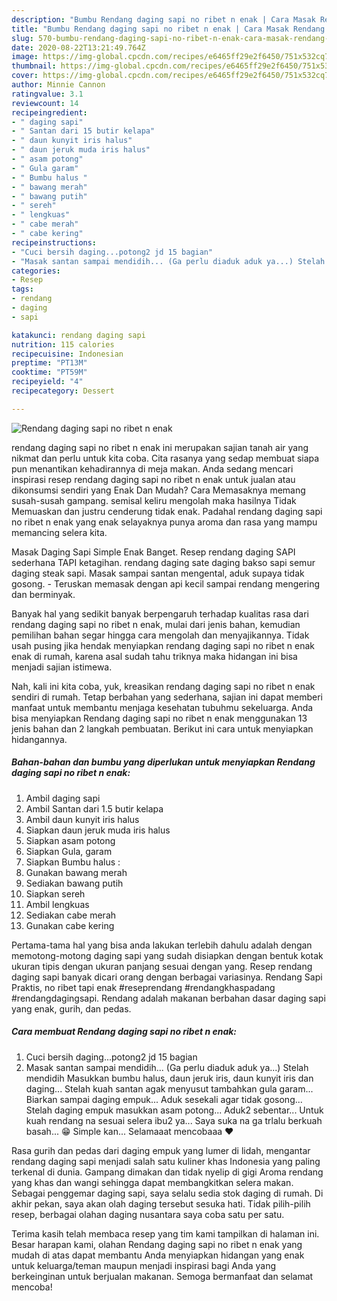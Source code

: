 ```yaml
---
description: "Bumbu Rendang daging sapi no ribet n enak | Cara Masak Rendang daging sapi no ribet n enak Yang Mudah Dan Praktis"
title: "Bumbu Rendang daging sapi no ribet n enak | Cara Masak Rendang daging sapi no ribet n enak Yang Mudah Dan Praktis"
slug: 570-bumbu-rendang-daging-sapi-no-ribet-n-enak-cara-masak-rendang-daging-sapi-no-ribet-n-enak-yang-mudah-dan-praktis
date: 2020-08-22T13:21:49.764Z
image: https://img-global.cpcdn.com/recipes/e6465ff29e2f6450/751x532cq70/rendang-daging-sapi-no-ribet-n-enak-foto-resep-utama.jpg
thumbnail: https://img-global.cpcdn.com/recipes/e6465ff29e2f6450/751x532cq70/rendang-daging-sapi-no-ribet-n-enak-foto-resep-utama.jpg
cover: https://img-global.cpcdn.com/recipes/e6465ff29e2f6450/751x532cq70/rendang-daging-sapi-no-ribet-n-enak-foto-resep-utama.jpg
author: Minnie Cannon
ratingvalue: 3.1
reviewcount: 14
recipeingredient:
- " daging sapi"
- " Santan dari 15 butir kelapa"
- " daun kunyit iris halus"
- " daun jeruk muda iris halus"
- " asam potong"
- " Gula garam"
- " Bumbu halus "
- " bawang merah"
- " bawang putih"
- " sereh"
- " lengkuas"
- " cabe merah"
- " cabe kering"
recipeinstructions:
- "Cuci bersih daging...potong2 jd 15 bagian"
- "Masak santan sampai mendidih... (Ga perlu diaduk aduk ya...) Stelah mendidih Masukkan bumbu halus, daun jeruk iris, daun kunyit iris dan daging... Stelah kuah santan agak menyusut tambahkan gula garam... Biarkan sampai daging empuk... Aduk sesekali agar tidak gosong... Stelah daging empuk masukkan asam potong... Aduk2 sebentar... Untuk kuah rendang na sesuai selera ibu2 ya... Saya suka na ga trlalu berkuah basah... 😁 Simple kan... Selamaaat mencobaaa ❤️"
categories:
- Resep
tags:
- rendang
- daging
- sapi

katakunci: rendang daging sapi 
nutrition: 115 calories
recipecuisine: Indonesian
preptime: "PT13M"
cooktime: "PT59M"
recipeyield: "4"
recipecategory: Dessert

---
```



![Rendang daging sapi no ribet n enak](https://img-global.cpcdn.com/recipes/e6465ff29e2f6450/751x532cq70/rendang-daging-sapi-no-ribet-n-enak-foto-resep-utama.jpg)


rendang daging sapi no ribet n enak ini merupakan sajian tanah air yang nikmat dan perlu untuk kita coba. Cita rasanya yang sedap membuat siapa pun menantikan kehadirannya di meja makan.
Anda sedang mencari inspirasi resep rendang daging sapi no ribet n enak untuk jualan atau dikonsumsi sendiri yang Enak Dan Mudah? Cara Memasaknya memang susah-susah gampang. semisal keliru mengolah maka hasilnya Tidak Memuaskan dan justru cenderung tidak enak. Padahal rendang daging sapi no ribet n enak yang enak selayaknya punya aroma dan rasa yang mampu memancing selera kita.

Masak Daging Sapi Simple Enak Banget. Resep rendang daging SAPI sederhana TAPI ketagihan. rendang daging sate daging bakso sapi semur daging steak sapi. Masak sampai santan mengental, aduk supaya tidak gosong. - Teruskan memasak dengan api kecil sampai rendang mengering dan berminyak.

Banyak hal yang sedikit banyak berpengaruh terhadap kualitas rasa dari rendang daging sapi no ribet n enak, mulai dari jenis bahan, kemudian pemilihan bahan segar hingga cara mengolah dan menyajikannya. Tidak usah pusing jika hendak menyiapkan rendang daging sapi no ribet n enak enak di rumah, karena asal sudah tahu triknya maka hidangan ini bisa menjadi sajian istimewa.


Nah, kali ini kita coba, yuk, kreasikan rendang daging sapi no ribet n enak sendiri di rumah. Tetap berbahan yang sederhana, sajian ini dapat memberi manfaat untuk membantu menjaga kesehatan tubuhmu sekeluarga. Anda bisa menyiapkan Rendang daging sapi no ribet n enak menggunakan 13 jenis bahan dan 2 langkah pembuatan. Berikut ini cara untuk menyiapkan hidangannya.

<!--inarticleads1-->

##### Bahan-bahan dan bumbu yang diperlukan untuk menyiapkan Rendang daging sapi no ribet n enak:

1. Ambil  daging sapi
1. Ambil  Santan dari 1.5 butir kelapa
1. Ambil  daun kunyit iris halus
1. Siapkan  daun jeruk muda iris halus
1. Siapkan  asam potong
1. Siapkan  Gula, garam
1. Siapkan  Bumbu halus :
1. Gunakan  bawang merah
1. Sediakan  bawang putih
1. Siapkan  sereh
1. Ambil  lengkuas
1. Sediakan  cabe merah
1. Gunakan  cabe kering


Pertama-tama hal yang bisa anda lakukan terlebih dahulu adalah dengan memotong-motong daging sapi yang sudah disiapkan dengan bentuk kotak ukuran tipis dengan ukuran panjang sesuai dengan yang. Resep rendang daging sapi banyak dicari orang dengan berbagai variasinya. Rendang Sapi Praktis, no ribet tapi enak #reseprendang #rendangkhaspadang #rendangdagingsapi. Rendang adalah makanan berbahan dasar daging sapi yang enak, gurih, dan pedas. 

<!--inarticleads2-->

##### Cara membuat Rendang daging sapi no ribet n enak:

1. Cuci bersih daging...potong2 jd 15 bagian
1. Masak santan sampai mendidih... (Ga perlu diaduk aduk ya...) Stelah mendidih Masukkan bumbu halus, daun jeruk iris, daun kunyit iris dan daging... Stelah kuah santan agak menyusut tambahkan gula garam... Biarkan sampai daging empuk... Aduk sesekali agar tidak gosong... Stelah daging empuk masukkan asam potong... Aduk2 sebentar... Untuk kuah rendang na sesuai selera ibu2 ya... Saya suka na ga trlalu berkuah basah... 😁 Simple kan... Selamaaat mencobaaa ❤️


Rasa gurih dan pedas dari daging empuk yang lumer di lidah, mengantar rendang daging sapi menjadi salah satu kuliner khas Indonesia yang paling terkenal di dunia. Gampang dimakan dan tidak nyelip di gigi Aroma rendang yang khas dan wangi sehingga dapat membangkitkan selera makan. Sebagai penggemar daging sapi, saya selalu sedia stok daging di rumah. Di akhir pekan, saya akan olah daging tersebut sesuka hati. Tidak pilih-pilih resep, berbagai olahan daging nusantara saya coba satu per satu. 

Terima kasih telah membaca resep yang tim kami tampilkan di halaman ini. Besar harapan kami, olahan Rendang daging sapi no ribet n enak yang mudah di atas dapat membantu Anda menyiapkan hidangan yang enak untuk keluarga/teman maupun menjadi inspirasi bagi Anda yang berkeinginan untuk berjualan makanan. Semoga bermanfaat dan selamat mencoba!

